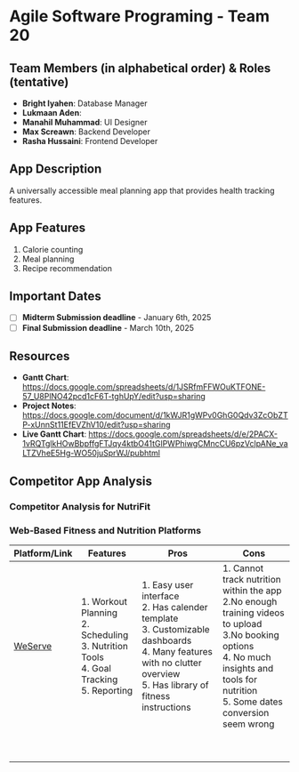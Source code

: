 # Agile Software Programing - Team 20


## Team Members (in alphabetical order) & Roles (tentative)
- **Bright Iyahen**: Database Manager
- **Lukmaan Aden**:
- **Manahil Muhammad**: UI Designer
- **Max Screawn**: Backend Developer
- **Rasha Hussaini**: Frontend Developer

## App Description
A universally accessible meal planning app that provides health tracking features.

## App Features
1. Calorie counting
2. Meal planning
3. Recipe recommendation

## Important Dates
- [ ] **Midterm Submission deadline** - January 6th, 2025
- [ ] **Final Submission deadline** - March 10th, 2025

## Resources
* **Gantt Chart**: https://docs.google.com/spreadsheets/d/1JSRfmFFWOuKTFONE-57_U8PlNO42pcd1cF6T-tghUpY/edit?usp=sharing
* **Project Notes**: https://docs.google.com/document/d/1kWJR1gWPv0GhG0Qdv3ZcObZTP-xUnnSt11EfEVZhV10/edit?usp=sharing
* **Live Gantt Chart**: https://docs.google.com/spreadsheets/d/e/2PACX-1vRQTglkHOwBbpffgFTJqy4ktbO41tGlPWPhiwgCMncCU6pzVclpANe_vaLTZVheE5Hg-WO50juSprWJ/pubhtml

 






## Competitor App Analysis 


### Competitor Analysis for NutriFit

### Web-Based Fitness and Nutrition Platforms
| Platform/Link                                            | Features                                                                                                | Pros                                                                                                                                                                         | Cons                                                                                                                                                                                                |
|----------------------------------------------------------|---------------------------------------------------------------------------------------------------------|------------------------------------------------------------------------------------------------------------------------------------------------------------------------------|-----------------------------------------------------------------------------------------------------------------------------------------------------------------------------------------------------|
| [WeServe](https://www.g2.com/products/westrive/features) | 1. Workout Planning  <br/>2. Scheduling <br/>3. Nutrition Tools <br/>4. Goal Tracking <br/>5. Reporting | 1. Easy user interface <br/>2. Has calender template<br/>3. Customizable dashboards<br/>4. Many features with no clutter overview<br/>5. Has library of fitness instructions | 1. Cannot track nutrition within the app<br/>2.No enough training videos to upload<br/>3.No booking options<br/>4. No much insights and tools for nutrition<br/>5. Some dates conversion seem wrong |
|                                                          |                                                                                                         |                                                                                                                                                                              |                                                                                                                                                                                                     |
|                                                          |                                                                                                         |                                                                                                                                                                              |                                                                                                                                                                                                     |
|                                                          |                                                                                                         |                                                                                                                                                                              |                                                                                                                                                                                                     |
|                                                          |                                                                                                         |                                                                                                                                                                              |                                                                                                                                                                                                     |
|                                                          |                                                                                                         |                                                                                                                                                                              |                                                                                                                                                                                                     |
|                                                          |                                                                                                         |                                                                                                                                                                              |                                                                                                                                                                                                     |
|                                                          |                                                                                                         |                                                                                                                                                                              |                                                                                                                                                                                                     |
|                                                          |                                                                                                         |                                                                                                                                                                              |                                                                                                                                                                                                     |
|                                                          |                                                                                                         |                                                                                                                                                                              |                                                                                                                                                                                                     |


